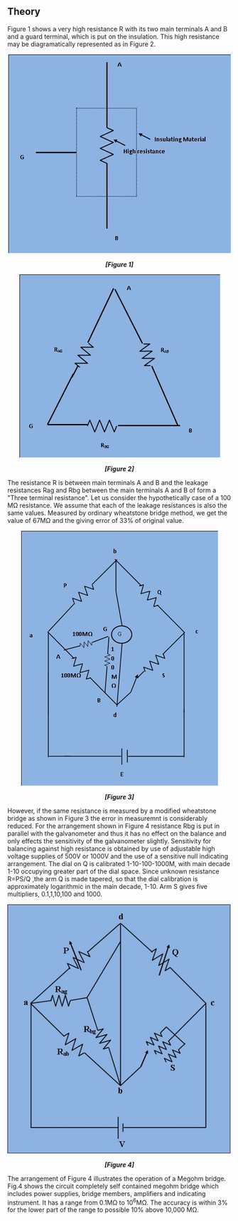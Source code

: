 ## Theory

 
Figure 1 shows a very high resistance R with its two main terminals A and B and a guard terminal, which is put on the insulation. This high resistance may be diagramatically represented as in Figure 2.

<div align="center">
<img src="images/high_resistance_fig1.jpg" />

***[Figure 1]***
</div>

<div align="center">
<img src="images/high_resistance_fig2.jpg" />

***[Figure 2]***
</div>

The resistance R is between main terminals A and B and the leakage resistances Rag and Rbg between the main terminals A and B of form a "Three terminal resistance". Let us consider the hypothetically case of a 100 MΩ resistance. We assume that each of the leakage resistances is also the same values. Measured by ordinary wheatstone bridge method, we get the value of 67MΩ and the giving error of 33% of original value.


<div align="center">
<img src="images/high_resistance_fig3.jpg" />

***[Figure 3]***
</div>

However, if the same resistance is measured by a modified wheatstone bridge as shown in Figure 3 the error in measuremnt is considerably reduced. For the arrangement shown in Figure 4 resistance Rbg is put in parallel with the galvanometer and thus it has no effect on the balance and only effects the sensitivity of the galvanometer slightly. Sensitivity for balancing against high resistance is obtained by use of adjustable high voltage supplies of 500V or 1000V and the use of a sensitive null indicating arrangement. The dial on Q is calibrated 1-10-100-1000M, with main decade 1-10 occupying greater part of the dial space. Since unknown resistance R=PS/Q ,the arm Q is made tapered, so that the dial calibration is approximately logarithmic in the main decade, 1-10. Arm S gives five multipliers, 0.1,1,10,100 and 1000.


<div align="center">
<img src="images/fig4.jpg" />

***[Figure 4]***
</div>

The arrangement of Figure 4 illustrates the operation of a Megohm bridge. Fig.4 shows the circuit completely self contained megohm bridge which includes power supplies, bridge members, amplifiers and indicating instrument. It has a range from 0.1MΩ to 10<sup>6</sup>MΩ. The accuracy is within 3% for the lower part of the range to possible 10% above 10,000 MΩ.
 <script id="MathJax-script" async src="https://cdn.jsdelivr.net/npm/mathjax@3/es5/tex-mml-chtml.js"></script>
